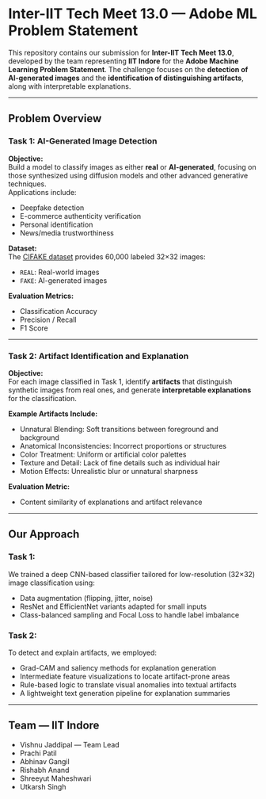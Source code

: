# Inter-IIT Tech Meet 13.0 — Adobe ML Problem Statement

This repository contains our submission for **Inter-IIT Tech Meet 13.0**, developed by the team representing **IIT Indore** for the **Adobe Machine Learning Problem Statement**. The challenge focuses on the **detection of AI-generated images** and the **identification of distinguishing artifacts**, along with interpretable explanations.

---

## Problem Overview

### Task 1: AI-Generated Image Detection

**Objective:**  
Build a model to classify images as either **real** or **AI-generated**, focusing on those synthesized using diffusion models and other advanced generative techniques.  
Applications include:
- Deepfake detection  
- E-commerce authenticity verification  
- Personal identification  
- News/media trustworthiness  

**Dataset:**  
The [CIFAKE dataset](https://www.kaggle.com/datasets/birdy654/cifake-real-and-ai-generated-synthetic-images) provides 60,000 labeled 32×32 images:
- `REAL`: Real-world images  
- `FAKE`: AI-generated images  

**Evaluation Metrics:**  
- Classification Accuracy  
- Precision / Recall  
- F1 Score  

---

### Task 2: Artifact Identification and Explanation

**Objective:**  
For each image classified in Task 1, identify **artifacts** that distinguish synthetic images from real ones, and generate **interpretable explanations** for the classification.

**Example Artifacts Include:**
- Unnatural Blending: Soft transitions between foreground and background  
- Anatomical Inconsistencies: Incorrect proportions or structures  
- Color Treatment: Uniform or artificial color palettes  
- Texture and Detail: Lack of fine details such as individual hair  
- Motion Effects: Unrealistic blur or unnatural sharpness  

**Evaluation Metric:**  
- Content similarity of explanations and artifact relevance  

---

## Our Approach

### Task 1:
We trained a deep CNN-based classifier tailored for low-resolution (32×32) image classification using:
- Data augmentation (flipping, jitter, noise)
- ResNet and EfficientNet variants adapted for small inputs
- Class-balanced sampling and Focal Loss to handle label imbalance

### Task 2:
To detect and explain artifacts, we employed:
- Grad-CAM and saliency methods for explanation generation
- Intermediate feature visualizations to locate artifact-prone areas
- Rule-based logic to translate visual anomalies into textual artifacts
- A lightweight text generation pipeline for explanation summaries

---

## Team — IIT Indore

- Vishnu Jaddipal — Team Lead  
- Prachi Patil  
- Abhinav Gangil  
- Rishabh Anand  
- Shreeyut Maheshwari  
- Utkarsh Singh  
